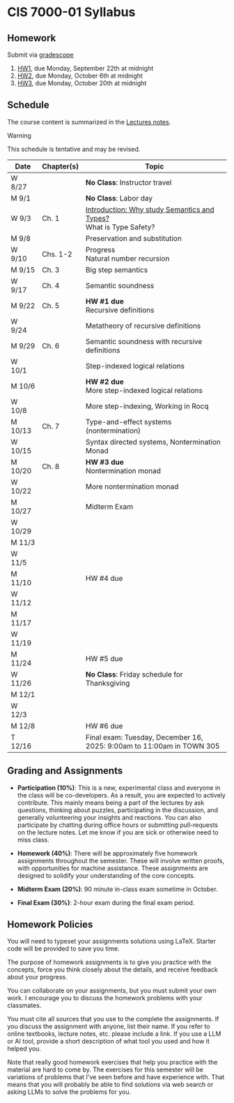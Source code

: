 # CIS 7000-01 Syllabus

## Homework

Submit via [gradescope](https://www.gradescope.com/courses/1126105)

1. [HW1](homework/hw1.pdf), due Monday, September 22th at midnight
2. [HW2](homework/hw2.pdf), due Monday, October 6th at midnight
3. [HW3](homework/hw3.pdf), due Monday, October 20th at midnight
   

## Schedule

The course content is summarized in the [Lectures notes](notes/plst.pdf).

> [!WARNING]
> This schedule is tentative and may be revised.

| Date    | Chapter(s) | Topic |
|---------|----------| ------------------------------------------------------------------------------------------|
| W 8/27  |          | **No Class**: Instructor travel                                                                     |
| M 9/1   |          | **No Class**: Labor day                                                                             |
| W 9/3   | Ch. 1    | [Introduction: Why study Semantics and Types?](notes/01-introduction.md) <br/> What is Type Safety? |
| M 9/8   |          | Preservation and substitution                                                                       |
| W 9/10  | Chs. 1-2 | Progress <br/> Natural number recursion                                                             |
| M 9/15  | Ch. 3    | Big step semantics                                                                                  |
| W 9/17  | Ch. 4    | Semantic soundness                                                                                  |
| M 9/22  | Ch. 5    | **HW #1 due** <br/> Recursive definitions                                                           |
| W 9/24  |          | Metatheory of recursive definitions                                                                 |
| M 9/29  | Ch. 6    | Semantic soundness with recursive definitions                                                       |
| W 10/1  |          | Step-indexed logical relations                                                                      |
| M 10/6  |          | **HW #2 due** <br/> More step-indexed logical relations                                             |
| W 10/8  |          | More step-indexing, Working in Rocq                                                       |
| M 10/13 | Ch. 7    | Type-and-effect systems (nontermination)                                                  |
| W 10/15 |          | Syntax directed systems, Nontermination Monad                                             |
| M 10/20 | Ch. 8    | **HW #3 due** <br/> Nontermination monad                                                  |
| W 10/22 |          | More nontermination monad                                                                 |
| M 10/27 | | Midterm Exam                                                                                       |
| W 10/29 | |                                                                                                    |
| M 11/3  | |                                                                                                    |
| W 11/5  | |                                                                                                    |
| M 11/10 | | HW #4 due                                                                                          |
| W 11/12 | |                                                                                                    |
| M 11/17 | |                                                                                                    |
| W 11/19 | |                                                                                                    |
| M 11/24 | | HW #5 due                                                                                          |
| W 11/26 | | **No Class**: Friday schedule for Thanksgiving                                                     |
| M 12/1  | |                                                                                                    |
| W 12/3  | |                                                                                                    |
| M 12/8  | | HW #6 due                                                                                          |
| T 12/16 | | Final exam: Tuesday, December 16, 2025: 9:00am to 11:00am in TOWN 305                              |

## Grading and Assignments

* **Participation (10%)**: This is a new, experimental class and everyone in
the class will be co-developers. As a result, you are expected to actively
contribute. This mainly means being a part of the lectures by ask questions,
thinking about puzzles, participating in the discussion, and generally
volunteering your insights and reactions. You can also participate by chatting
during office hours or submitting pull-requests on the lecture notes. Let me
know if you are sick or otherwise need to miss class.

* **Homework (40%)**: There will be approximately five homework assignments
throughout the semester. These will involve written proofs, with
opportunities for machine assistance. These assignments are designed to
solidify your understanding of the core concepts.

* **Midterm Exam (20%)**: 90 minute in-class exam sometime in October.

* **Final Exam (30%)**: 2-hour exam during the final exam period.

## Homework Policies

You will need to typeset your assignments solutions using LaTeX. Starter code
will be provided to save you time.

The purpose of homework assignments is to give you practice with the concepts,
force you think closely about the details, and receive feedback about your
progress. 

You can collaborate on your assignments, but you must submit your own work. I
encourage you to discuss the homework problems with your classmates.

You must cite all sources that you use to the complete the assignments. If you
discuss the assignment with anyone, list their name. If you refer to online
textbooks, lecture notes, etc. please include a link. If you use a LLM or AI
tool, provide a short description of what tool you used and how it helped you.

Note that really good homework exercises that help you practice with the
material are hard to come by. The exercises for this semester will be
variations of problems that I've seen before and have experience with. That
means that you will probably be able to find solutions via web search or
asking LLMs to solve the problems for you. 


